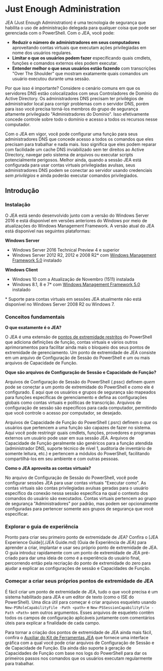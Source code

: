 # Just Enough Administration
JEA (Just Enough Administration) é uma tecnologia de segurança que habilita o uso de administração delegada para qualquer coisa que pode ser gerenciada com o PowerShell.
Com o JEA, você pode:
- **Reduzir o número de administradores em seus computadores** aproveitando contas virtuais que executam ações privilegiadas em nome dos usuários regulares.
- **Limitar o que os usuários podem fazer** especificando quais cmdlets, funções e comandos externos eles podem executar.
- **Entender melhor o que seus usuários estão fazendo** com transcrições "Over The Shoulder” que mostram exatamente quais comandos um usuário executou durante uma sessão.

Por que isso é importante?
Considere o cenário comuns em que os servidores DNS estão colocalizados com seus Controladores de Domínio do Active Directory.
Os administradores DNS precisam ter privilégios de administrador local para corrigir problemas com o servidor DNS, porém para isso você precisa torná-los membros do grupo de segurança altamente privilegiado "Administradores do Domínio".
Isso efetivamente concede controle sobre todo o domínio e acesso a todos os recursos nesse computador.

Com o JEA em vigor, você pode configurar uma função para seus administradores DNS que concede acesso a todos os comandos que eles precisam para trabalhar e nada mais.
Isso significa que eles podem reparar com facilidade um cache DNS inviabilizado sem ter direitos ao Active Directory, navegar pelo sistema de arquivos ou executar scripts potencialmente perigosos.
Melhor ainda, quando a sessão JEA está configurada para usar contas virtuais privilegiadas avulsas, seus administradores DNS podem se conectar ao servidor usando credenciais *sem privilégios* e ainda poderão executar comandos privilegiados.

## Introdução

### Instalação
O JEA está sendo desenvolvido junto com a versão do Windows Server 2016 e está disponível em versões anteriores do Windows por meio de atualizações do Windows Management Framework.
A versão atual do JEA está disponível nas seguintes plataformas:

**Windows Server**
- Windows Server 2016 Technical Preview 4 e superior
- Windows Server 2012 R2, 2012 e 2008 R2\* com [Windows Management Framework 5.0](https://www.microsoft.com/en-us/download/details.aspx?id=50395) instalado

**Windows Client**
- Windows 10 com a Atualização de Novembro (1511) instalada
- Windows 8.1, 8 e 7\* com [Windows Management Framework 5.0](https://www.microsoft.com/en-us/download/details.aspx?id=50395) instalado

\* Suporte para contas virtuais em sessões JEA atualmente não está disponível no Windows Server 2008 R2 ou Windows 7.


### Conceitos fundamentais
**O que exatamente é o JEA?**

O JEA é uma extensão de [pontos de extremidade restritos](http://blogs.technet.com/b/heyscriptingguy/archive/2014/03/31/introduction-to-powershell-endpoints.aspx) do PowerShell que adiciona definições de função, contas virtuais e vários outros aprimoramentos para facilitar ainda mais o bloqueio dos seus pontos de extremidade de gerenciamento.
Um ponto de extremidade de JEA consiste em um arquivo de Configuração de Sessão do PowerShell e um ou mais arquivos de Capacidade de Função.

**Oque são arquivos de Configuração de Sessão e Capacidade de Função?**

Arquivos de Configuração de Sessão do PowerShell (.pssc) definem *quem* pode se conectar a um ponto de extremidade do PowerShell e *como* ele é configurado.
É aqui que os usuários e grupos de segurança são mapeados para funções específicas de gerenciamento e defina as configurações globais como contas virtuais e políticas de transcrição.
Arquivos de configuração de sessão são específicos para cada computador, permitindo que você controle o acesso por computador, se desejado.

Arquivos de Capacidade de Função do PowerShell (.psrc) definem o *que* os usuários que pertencem a uma função são capazes de fazer no sistema.
Aqui você pode restringir quais cmdlets, funções, provedores e programas externos um usuário pode usar em sua sessão JEA.
Arquivos de Capacidade de Função geralmente são genéricos para a função atendida (administrador DNS, suporte técnico de nível 1, auditoria de inventário de somente leitura, etc.) e pertencem a módulos do PowerShell, facilitando compartilhá-los em seu ambiente e com outras pessoas.

**Como o JEA aproveita as contas virtuais?**

No arquivo de Configuração de Sessão do PowerShell, você pode configurar sessões JEA para usar contas virtuais "Executar como".
As contas virtuais são contas privilegiadas avulsas geradas para o usuário específico da conexão nessa sessão específica na qual o contexto dos comandos do usuário são executados.
Contas virtuais pertencem ao grupo de segurança "Administradores" por padrão, mas podem ser opcionalmente configuradas para pertencer somente aos grupos de segurança que você especificar.

### Explorar o guia de experiência
Pronto para criar seu primeiro ponto de extremidade de JEA?
Confira o [JEA Experience Guide](./JEA Guide.md) (Guia de Experiência de JEA) para aprender a criar, implantar e usar seu próprio ponto de extremidade de JEA.
O guia introduz rapidamente com um ponto de extremidade de JEA pré-criado para dar uma ideia de como é a experiência do usuário final, percorrendo então pela recriação do ponto de extremidade do zero para ajudar a explicar as configurações de sessão e Capacidades de Função.

### Começar a criar seus próprios pontos de extremidade de JEA
É fácil criar um ponto de extremidade de JEA, tudo o que você precisa é um sistema habilitado para JEA e um editor de texto (como o ISE do PowerShell).
Uma dica útil para começar é criar arquivos esqueleto usando `New-PSRoleCapabilityFile -Path <path>` e `New-PSSessionCapabilityFile -Path <Path>` sem outros argumentos.
Esses arquivos de esqueleto contêm todos os campos de configuração aplicáveis juntamente com comentários úteis para explicar a finalidade de cada campo. 

Para tornar a criação dos pontos de extremidade de JEA ainda mais fácil, confira o [Auxiliar do Kit de Ferramentas JEA](http://blogs.technet.com/b/privatecloud/archive/2015/12/20/introducing-the-updated-jea-helper-tool.aspx) que fornece uma interface gráfica com a qual você pode criar arquivos de Configuração de Sessão e de Capacidade de Função.
Ela ainda dão suporte à geração de Capacidades de Função com base nos logs do PowerShell para dar os primeiros passos nos comandos que os usuários executam regularmente para trabalhar.


<!--HONumber=Jun16_HO1-->


